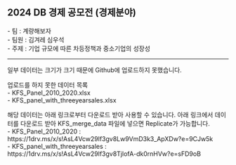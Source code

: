 ## 2024 DB 경제 공모전 (경제분야)<br>
<p>
- 팀 : 계량해보자<br>
- 팀원 : 김겨레 심우석 <br>
- 주제 : 기업 규모에 따른 차등정책과 중소기업의 성장성</p>

------
<p>일부 데이터는 크기가 크기 때문에 Github에 업로드하지 못했습니다.</p>

<p>업로드를 하지 못한 데이터 목록<br>
  - KFS_Panel_2010_2020.xlsx<br>
  - KFS_panel_with_threeyearsales.xlsx</p>

<p>해당 데이터는 아래 링크로부터 다운로드 받아 사용할 수 있습니다. 아래 링크에서 데이터를 다운로드 받아 KFS_merge_data 파일에 넣으면 Replicate가 가능합니다.<br>
- KFS_Panel_2010_2020 : https://1drv.ms/x/s!AsL4Vcw29lf3gv8Lw9VmD3k3_ApXDw?e=9CJw5k<br>
- KFS_panel_with_threeyearsales : https://1drv.ms/x/s!AsL4Vcw29lf3gv8TjlofA-dk0rnHVw?e=sFD9oB</p>

